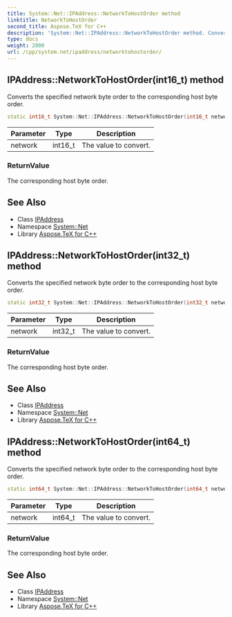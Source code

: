 ```yaml
---
title: System::Net::IPAddress::NetworkToHostOrder method
linktitle: NetworkToHostOrder
second_title: Aspose.TeX for C++
description: 'System::Net::IPAddress::NetworkToHostOrder method. Converts the specified network byte order to the corresponding host byte order in C++.'
type: docs
weight: 2000
url: /cpp/system.net/ipaddress/networktohostorder/
---
```

## IPAddress::NetworkToHostOrder(int16_t) method


Converts the specified network byte order to the corresponding host byte order.

```cpp
static int16_t System::Net::IPAddress::NetworkToHostOrder(int16_t network)
```


| Parameter | Type | Description |
| --- | --- | --- |
| network | int16_t | The value to convert. |

### ReturnValue

The corresponding host byte order.

## See Also

* Class [IPAddress](../)
* Namespace [System::Net](../../)
* Library [Aspose.TeX for C++](../../../)
## IPAddress::NetworkToHostOrder(int32_t) method


Converts the specified network byte order to the corresponding host byte order.

```cpp
static int32_t System::Net::IPAddress::NetworkToHostOrder(int32_t network)
```


| Parameter | Type | Description |
| --- | --- | --- |
| network | int32_t | The value to convert. |

### ReturnValue

The corresponding host byte order.

## See Also

* Class [IPAddress](../)
* Namespace [System::Net](../../)
* Library [Aspose.TeX for C++](../../../)
## IPAddress::NetworkToHostOrder(int64_t) method


Converts the specified network byte order to the corresponding host byte order.

```cpp
static int64_t System::Net::IPAddress::NetworkToHostOrder(int64_t network)
```


| Parameter | Type | Description |
| --- | --- | --- |
| network | int64_t | The value to convert. |

### ReturnValue

The corresponding host byte order.

## See Also

* Class [IPAddress](../)
* Namespace [System::Net](../../)
* Library [Aspose.TeX for C++](../../../)
